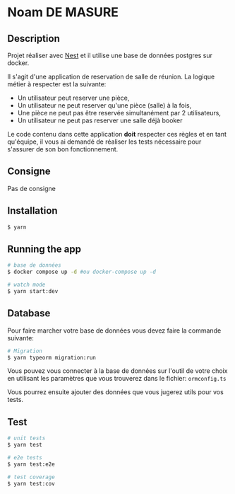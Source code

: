 # Noam DE MASURE
## Description

Projet réaliser avec [Nest](https://github.com/nestjs/nest) et il utilise une base de données postgres sur docker. 

Il s'agit d'une application de reservation de salle de réunion. La logique métier à respecter est la suivante:

  * Un utilisateur peut reserver une pièce,
  * Un utilisateur ne peut reserver qu'une pièce (salle) à la fois,
  * Une pièce ne peut pas être reservée simultanément par 2 utilisateurs,
  * Un utilisateur ne peut pas reserver une salle déjà booker

Le code contenu dans cette application **doit** respecter ces règles et en tant qu'équipe, il vous ai demandé de réaliser les tests nécessaire pour s'assurer de son bon fonctionnement.

## Consigne

Pas de consigne

## Installation

```bash
$ yarn
```


## Running the app

```bash
# base de données
$ docker compose up -d #ou docker-compose up -d

# watch mode
$ yarn start:dev
```

## Database

Pour faire marcher votre base de données vous devez faire la commande suivante:

```bash
# Migration
$ yarn typeorm migration:run

```

Vous pouvez vous connecter à la base de données sur l'outil de votre choix en utilisant les paramètres que vous trouverez dans le fichier: `ormconfig.ts`

Vous pourrez ensuite ajouter des données que vous jugerez utils pour vos tests.

## Test

```bash
# unit tests
$ yarn test

# e2e tests
$ yarn test:e2e

# test coverage
$ yarn test:cov
```
